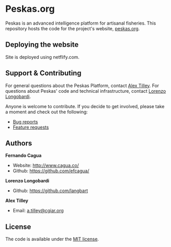 # Peskas.org

Peskas is an advanced intelligence platform for artisanal fisheries. This repository hosts the code for the project's website, [peskas.org](http://peskas.org).

## Deploying the website

Site is deployed using netflify.com. 

## Support & Contributing

For general questions about the Peskas Platform, contact [Alex Tilley](mailto:a.tilley@cgiar.org). For questions about Peskas' code and technical infrastructure, contact [Lorenzo Longobardi](mailto:l.longobardi@cgiar.org).

Anyone is welcome to contribute. If you decide to get involved, please take a moment and check out the following:

* [Bug reports](.github/ISSUE_TEMPLATE/bug_report.md)
* [Feature requests](.github/ISSUE_TEMPLATE/feature_request.md)

## Authors

**Fernando Cagua**

-   Website: <http://www.cagua.co/>
-   Github: <https://github.com/efcagua/>

**Lorenzo Longobardi**

-   Github: <https://github.com/langbart>

**Alex Tilley**

- Email: [a.tilley@cgiar.org](mailto:a.tilley@cgiar.org)

## License

The code is available under the [MIT license](LICENSE).
